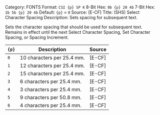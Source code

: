 Category: FONTS
Format: `CSI {p} SP K`
8-Bit Hex: `9b {p} 20 4b`
7-Bit Hex: `1b 5b {p} 20 4b`
Default: `{p}` = `0`
Source: [E-CF]
Title: (SHS) Select Character Spacing
Description: Sets spacing for subsequent text.

Sets the character spacing that should be used for subsequent text. Remains in effect until the next Select Character Spacing, Set Character Spacing, or Spacing Increment.

| `{p}` | Description                | Source |
|-------|----------------------------|--------|
| `0`   | 10 characters per 25.4 mm. | [E-CF] |
| `1`   | 12 characters per 25.4 mm. | [E-CF] |
| `2`   | 15 characters per 25.4 mm. | [E-CF] |
| `3`   | 6 characters per 25.4 mm.  | [E-CF] |
| `4`   | 3 characters per 25.4 mm.  | [E-CF] |
| `5`   | 9 characters per 50.8 mm.  | [E-CF] |
| `6`   | 4 characters per 25.4 mm.  | [E-CF] |
